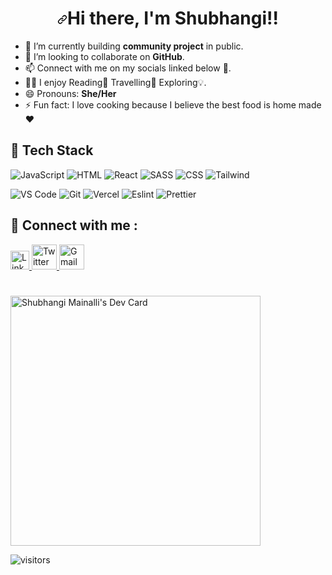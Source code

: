  ###                                 <h1 align="center" dir="auto"><a id="user-content-hi--im-shubhangi-mainalli" class="anchor" aria-hidden="true" href="#hi--im-shubhangi"><svg class="octicon octicon-link" viewBox="0 0 16 16" version="1.1" width="16" height="16" aria-hidden="true"><path fill-rule="evenodd" d="M7.775 3.275a.75.75 0 001.06 1.06l1.25-1.25a2 2 0 112.83 2.83l-2.5 2.5a2 2 0 01-2.83 0 .75.75 0 00-1.06 1.06 3.5 3.5 0 004.95 0l2.5-2.5a3.5 3.5 0 00-4.95-4.95l-1.25 1.25zm-4.69 9.64a2 2 0 010-2.83l2.5-2.5a2 2 0 012.83 0 .75.75 0 001.06-1.06 3.5 3.5 0 00-4.95 0l-2.5 2.5a3.5 3.5 0 004.95 4.95l1.25-1.25a.75.75 0 00-1.06-1.06l-1.25 1.25a2 2 0 01-2.83 0z"></path></svg></a>Hi there, I'm Shubhangi!!</h1>                        

 
 



- 🌱 I’m currently building **community project** in public.
- 👯 I’m looking to collaborate on **GitHub**.
- 📫 Connect with  me on my socials linked below 💬.
- :standing_man:  I  enjoy Reading📖 Travelling🧳 Exploring💡.  
- 😄 Pronouns: **She/Her**
- ⚡ Fun fact: I love cooking because I believe the best food is home made❤️


## 💼 Tech Stack

![JavaScript](https://img.shields.io/badge/-javascript-F7DF1E?&style=for-the-badge&logo=javascript&logoColor=black) ![HTML](https://img.shields.io/badge/HTML5-E34F26?style=for-the-badge&logo=html5&logoColor=white) ![React](https://img.shields.io/badge/-ReactJS-grey?&style=for-the-badge&logo=react&logoColor=61DAFB) ![SASS](https://img.shields.io/badge/Sass-CC6699?style=for-the-badge&logo=sass&logoColor=white) ![CSS](https://img.shields.io/badge/-css3-1572B6?&style=for-the-badge&logo=css3&logoColor=white) ![Tailwind](https://img.shields.io/badge/Tailwind-38B2AC?style=for-the-badge&logo=tailwind-css&logoColor=white)

![VS Code](https://img.shields.io/badge/-VSCode-007ACC?&style=for-the-badge&logo=visual-studio-code&logoColor=white) ![Git](https://img.shields.io/badge/-Git-F05032?&style=for-the-badge&logo=git&logoColor=white) ![Vercel](https://img.shields.io/badge/Vercel-000000?style=for-the-badge&logo=vercel&logoColor=white) ![Eslint](https://img.shields.io/badge/eslint-3A33D1?style=for-the-badge&logo=eslint&logoColor=white) ![Prettier](https://img.shields.io/badge/prettier-1A2C34?style=for-the-badge&logo=prettier&logoColor=F7BA3E)



## 💬 Connect with me : 

<a href="https://www.linkedin.com/in/shubhangi-m/">
  <img src="https://cdn.worldvectorlogo.com/logos/linkedin-icon-2.svg" title="Linkedin" alt="Linkedin Account" width="30"/>
</a>
<a href="https://twitter.com/heyShubhi">
  <img src="https://cdn.worldvectorlogo.com/logos/twitter-6.svg" title="Twitter" alt="Twitter Account" width="40"/>
</a>
<a href="mailto:mshubhangi3110@gmail.com">
  <img src="https://cdn.worldvectorlogo.com/logos/gmail-icon-2.svg" title="Gmail" alt="Gmail Account" width="40"/>
</a>
 

<!--START_SECTION:activity-->
#

[//]: <img align="center" src="https://github-readme-stats.vercel.app/api/?username=shubzhub&theme=dracula>

<a href="https://app.daily.dev/Shubhangi07"><img src="https://api.daily.dev/devcards/2f74e3199e5c4577b6b6f2085c33f9d8.png?r=h5g" width="400" alt="Shubhangi Mainalli's Dev Card"/></a>


![visitors](https://visitor-badge.laobi.icu/badge?page_id=shubzhub.shubzhub)


<!--END_SECTION:activity-->




          







